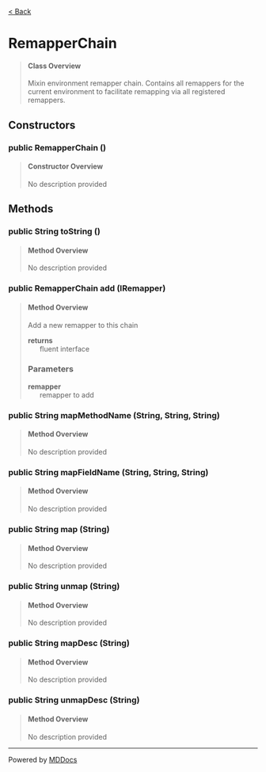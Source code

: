 [< Back](../README.md)
# RemapperChain #
>#### Class Overview ####
>Mixin environment remapper chain. Contains all remappers for the current
 environment to facilitate remapping via all registered remappers.
## Constructors ##
### public RemapperChain () ###
>#### Constructor Overview ####
>No description provided
>
## Methods ##
### public String toString () ###
>#### Method Overview ####
>No description provided
>
### public RemapperChain add (IRemapper) ###
>#### Method Overview ####
>Add a new remapper to this chain
>
>**returns**<br />
>&nbsp;&nbsp;&nbsp;&nbsp;&nbsp;&nbsp;fluent interface
>
>### Parameters ###
>**remapper**<br />
>&nbsp;&nbsp;&nbsp;&nbsp;&nbsp;&nbsp;remapper to add
>
### public String mapMethodName (String, String, String) ###
>#### Method Overview ####
>No description provided
>
### public String mapFieldName (String, String, String) ###
>#### Method Overview ####
>No description provided
>
### public String map (String) ###
>#### Method Overview ####
>No description provided
>
### public String unmap (String) ###
>#### Method Overview ####
>No description provided
>
### public String mapDesc (String) ###
>#### Method Overview ####
>No description provided
>
### public String unmapDesc (String) ###
>#### Method Overview ####
>No description provided
>

---
Powered by [MDDocs](https://github.com/VRCube/MDDocs)